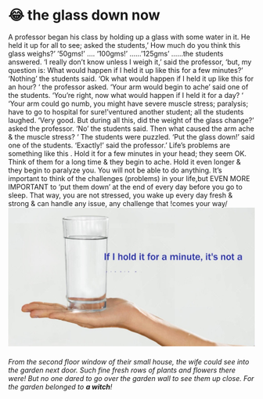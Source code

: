 #  :joy: the glass down now
A professor began his class by holding up a glass with
some water in it.
He held it up for all to see; asked the students,’ How much
do you think this glass weighs?’
’50gms!’ …. ‘100gms!’ ……’125gms’ ……the students answered.
‘I really don’t know unless I weigh it,’ said the professor,
‘but, my question is:
What would happen if I held it up like this for a few minutes?’
‘Nothing’ the students said.
‘Ok what would happen if I held it up
like this for an hour? ‘ the professor asked.
‘Your arm would begin to ache’ said one of the students.
‘You’re right, now what would happen if I held it for a day? ‘
‘Your arm could go numb, you might have severe muscle
stress; paralysis;
have to go to hospital for sure!’ventured another student;
all the students laughed.
‘Very good. But during all this, did the weight of the
glass change?’ asked the professor.
‘No’ the students said.
Then what caused the arm ache & the muscle stress? ‘
The students were puzzled.
‘Put the glass down!’ said one of the students.
‘Exactly!’ said the professor.’ Life’s problems are
something like this .
Hold it for a few minutes in your head; they seem OK.
Think of them for a long time & they begin to ache.
Hold it even longer & they begin to paralyze you. You will
not be able to do anything.
It’s important to think of the challenges (problems) in your
life,but
EVEN MORE IMPORTANT to ‘put them down’ at the end of
every day before you go to sleep.
That way, you are not stressed, you wake up every day
fresh & strong & can handle any issue, any challenge that
!comes your way/
![MY photo](./zinah6.jpg)

###### From the second floor window of their small house, the wife could see into the garden next door.  Such fine fresh rows of plants and *flowers* there were!  But no one dared to go over the *garden* wall to see them up close. For the garden belonged to __a witch__! ######
